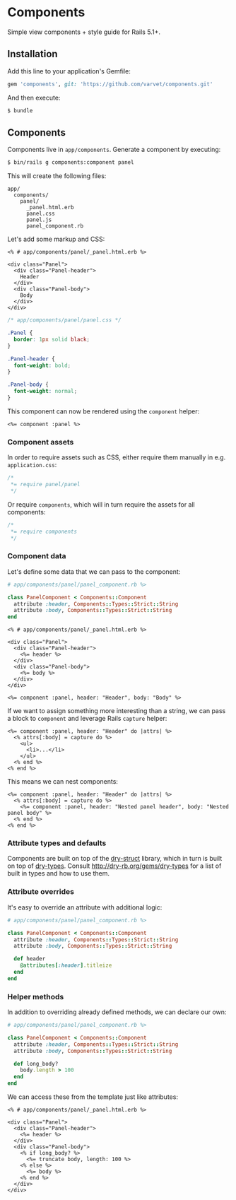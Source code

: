 # Components

Simple view components + style guide for Rails 5.1+.

## Installation

Add this line to your application's Gemfile:

```ruby
gem 'components', git: 'https://github.com/varvet/components.git'
```

And then execute:

```sh
$ bundle
```

## Components

Components live in `app/components`. Generate a component by executing:

```sh
$ bin/rails g components:component panel
```

This will create the following files:

```
app/
  components/
    panel/
      _panel.html.erb
      panel.css
      panel.js
      panel_component.rb
```

Let's add some markup and CSS:

```erb
<% # app/components/panel/_panel.html.erb %>

<div class="Panel">
  <div class="Panel-header">
    Header
  </div>
  <div class="Panel-body">
    Body
  </div>
</div>
```

```css
/* app/components/panel/panel.css */

.Panel {
  border: 1px solid black;
}

.Panel-header {
  font-weight: bold;
}

.Panel-body {
  font-weight: normal;
}
```

This component can now be rendered using the `component` helper:

```erb
<%= component :panel %>
```

### Component assets

In order to require assets such as CSS, either require them manually in e.g. `application.css`:

```css
/*
 *= require panel/panel
 */
```

Or require `components`, which will in turn require the assets for all components:

```css
/*
 *= require components
 */
```

### Component data

Let's define some data that we can pass to the component:

```ruby
# app/components/panel/panel_component.rb %>

class PanelComponent < Components::Component
  attribute :header, Components::Types::Strict::String
  attribute :body, Components::Types::Strict::String
end
```

```erb
<% # app/components/panel/_panel.html.erb %>

<div class="Panel">
  <div class="Panel-header">
    <%= header %>
  </div>
  <div class="Panel-body">
    <%= body %>
  </div>
</div>
```

```erb
<%= component :panel, header: "Header", body: "Body" %>
```

If we want to assign something more interesting than a string, we can pass a block to `component` and leverage Rails `capture` helper:

```erb
<%= component :panel, header: "Header" do |attrs| %>
  <% attrs[:body] = capture do %>
    <ul>
      <li>...</li>
    </ul>
  <% end %>
<% end %>
```

This means we can nest components:

```erb
<%= component :panel, header: "Header" do |attrs| %>
  <% attrs[:body] = capture do %>
    <%= component :panel, header: "Nested panel header", body: "Nested panel body" %>
  <% end %>
<% end %>
```

### Attribute types and defaults

Components are built on top of the [dry-struct](https://github.com/dry-rb/dry-struct) library, which in turn is built on top of [dry-types](https://github.com/dry-rb/dry-types). Consult http://dry-rb.org/gems/dry-types for a list of built in types and how to use them.

### Attribute overrides

It's easy to override an attribute with additional logic:

```ruby
# app/components/panel/panel_component.rb %>

class PanelComponent < Components::Component
  attribute :header, Components::Types::Strict::String
  attribute :body, Components::Types::Strict::String

  def header
    @attributes[:header].titleize
  end
end
```

### Helper methods

In addition to overriding already defined methods, we can declare our own:

```ruby
# app/components/panel/panel_component.rb %>

class PanelComponent < Components::Component
  attribute :header, Components::Types::Strict::String
  attribute :body, Components::Types::Strict::String

  def long_body?
    body.length > 100
  end
end
```

We can access these from the template just like attributes:

```erb
<% # app/components/panel/_panel.html.erb %>

<div class="Panel">
  <div class="Panel-header">
    <%= header %>
  </div>
  <div class="Panel-body">
    <% if long_body? %>
      <%= truncate body, length: 100 %>
    <% else %>
      <%= body %>
    <% end %>
  </div>
</div>
```

